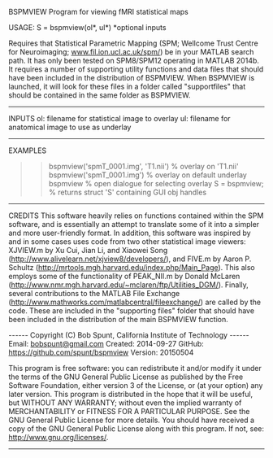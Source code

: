 BSPMVIEW Program for viewing fMRI statistical maps

  USAGE: S = bspmview(ol*, ul*)       *optional inputs

Requires that Statistical Parametric Mapping (SPM; Wellcome Trust Centre
for Neuroimaging; www.fil.ion.ucl.ac.uk/spm/) be in your MATLAB search
path. It has only been tested on SPM8/SPM12 operating in MATLAB 2014b. It
requires a number of supporting utility functions and data files that
should have been included in the distribution of BSPMVIEW. When BSPMVIEW
is launched, it will look for these files in a folder called
"supportfiles" that should be contained in the same folder as BSPMVIEW.

_________________________________________________________________________
 INPUTS
  ol: filename for statistical image to overlay
  ul: filename for anatomical image to use as underlay

_________________________________________________________________________
 EXAMPLES
  >> bspmview('spmT_0001.img', 'T1.nii')   % overlay on 'T1.nii'
  >> bspmview('spmT_0001.img')   % overlay on default underlay
  >> bspmview                    % open dialogue for selecting overlay
  >> S = bspmview;     % returns struct 'S' containing GUI obj handles
  
_________________________________________________________________________
 CREDITS
  This software heavily relies on functions contained within the SPM
  software, and is essentially an attempt to translate some of it into a
  simpler and more user-friendly format. In addition, this software was
  inspired by and in some cases uses code from two other statistical
  image viewers: XJVIEW.m by Xu Cui, Jian Li, and Xiaowei Song
  (http://www.alivelearn.net/xjview8/developers/), and FIVE.m by Aaron P.
  Schultz (http://mrtools.mgh.harvard.edu/index.php/Main_Page). This also
  employs some of the functionality of PEAK_NII.m by Donald McLaren
  (http://www.nmr.mgh.harvard.edu/~mclaren/ftp/Utilities_DGM/). Finally,
  several contributions to the MATLAB File Exchange
  (http://www.mathworks.com/matlabcentral/fileexchange/) are called by
  the code. These are included in the "supporting files" folder that should 
  have been included in the distribution of the main BSPMVIEW function.


------ Copyright (C) Bob Spunt, California Institute of Technology ------
  Email:    bobspunt@gmail.com
  Created:  2014-09-27
  GitHub:   https://github.com/spunt/bspmview
  Version:  20150504

  This program is free software: you can redistribute it and/or modify
  it under the terms of the GNU General Public License as published by
  the Free Software Foundation, either version 3 of the License, or (at
  your option) any later version.
      This program is distributed in the hope that it will be useful, but
  WITHOUT ANY WARRANTY; without even the implied warranty of
  MERCHANTABILITY or FITNESS FOR A PARTICULAR PURPOSE.  See the GNU
  General Public License for more details.
      You should have received a copy of the GNU General Public License
  along with this program.  If not, see: http://www.gnu.org/licenses/.
_________________________________________________________________________

